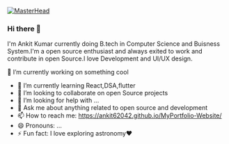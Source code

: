 [![MasterHead](https://www.freecodecamp.org/news/content/images/2021/10/github-on-the-hunt-for-a-new-diversity-lead-developers-techworld-github-universe-png-800_450.png)](https://github.com/Ankit62042)
### Hi there 👋
I'm Ankit Kumar currently doing B.tech in Computer Science and Buisness System.I'm a open source enthusiast and always exited to work and contribute in open Source.I love Development and UI/UX design. 

🔭 I’m currently working on something cool 
- 🌱 I’m currently learning React,DSA,flutter
- 👯 I’m looking to collaborate on open Source projects
- 🤔 I’m looking for help with ...
- 💬 Ask me about anything related to open source and development
- 📫 How to reach me: https://ankit62042.github.io/MyPortfolio-Website/
- 😄 Pronouns: ...
- ⚡ Fun fact: I love exploring astronomy❤️


<!--
**Ankit62042/Ankit62042** is a ✨ _special_ ✨ repository because its `README.md` (this file) appears on your GitHub profile.

Here are some ideas to get you started:

- 
-->
